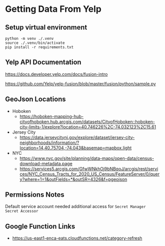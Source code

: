 # Getting Data From Yelp
## Setup virtual environment
```
python -m venv ./.venv
source ./.venv/bin/activate
pip install -r requirements.txt
```

## Yelp API Documentation
https://docs.developer.yelp.com/docs/fusion-intro

https://github.com/Yelp/yelp-fusion/blob/master/fusion/python/sample.py

## GeoJson Locations
- Hoboken
    - https://hoboken-mapping-hub-cityofhoboken.hub.arcgis.com/datasets/CityofHoboken::hoboken-city-limits-1/explore?location=40.746226%2C-74.032123%2C15.61
- Jersey City
    - https://data.jerseycitynj.gov/explore/dataset/jersey-city-neighborhoods/information/?location=14,40.75704,-74.043&basemap=mapbox.light
- NYC
    - https://www.nyc.gov/site/planning/data-maps/open-data/census-download-metadata.page
    - https://services5.arcgis.com/GfwWNkhOj9bNBqoJ/arcgis/rest/services/NYC_Census_Tracts_for_2020_US_Census/FeatureServer/0/query?where=1=1&outFields=*&outSR=4326&f=pgeojson

## Permissions Notes
Default service account needed additional access for `Secret Manager Secret Accessor`

## Google Function Links
- https://us-east1-enca-eats.cloudfunctions.net/category-refresh